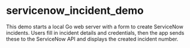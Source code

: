 # servicenow_incident_demo
This demo starts a local Go web server with a form to create ServiceNow incidents. Users fill in incident details and credentials, then the app sends these to the ServiceNow API and displays the created incident number.
